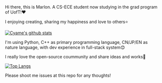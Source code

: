 Hi there, this is Marlon. A CS-ECE student now studying in the grad program of UofT!❤

I enjoying creating, sharing my happiness and love to others⭐

[![Cyame's github stats](https://github-readme-stats.vercel.app/api?username=Cyame&show_icons=true&counting_private=true&theme=buefy&include_all_commits=true)](https://cyame.github.io/)

I'm using Python, C++ as primary programming language, CN/JP/EN as nature language, with dev experience in full-stack system😊

I really love the open-source coummunity and share ideas and works🤩

[![Top Langs](https://github-readme-stats.vercel.app/api/top-langs/?username=Cyame)](https://github.com/anuraghazra/github-readme-stats)

Please shoot me issues at this repo for any thoughts!
